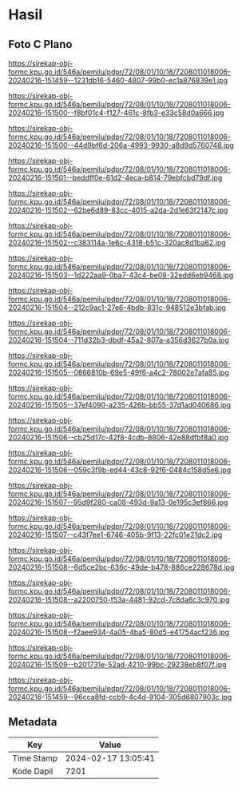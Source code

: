 # Hasil

## Foto C Plano

https://sirekap-obj-formc.kpu.go.id/546a/pemilu/pdpr/72/08/01/10/18/7208011018006-20240216-151459--1231db16-5460-4807-99b0-ec1a876839e1.jpg

https://sirekap-obj-formc.kpu.go.id/546a/pemilu/pdpr/72/08/01/10/18/7208011018006-20240216-151500--f8bf01c4-f127-461c-8fb3-e33c58d0a666.jpg

https://sirekap-obj-formc.kpu.go.id/546a/pemilu/pdpr/72/08/01/10/18/7208011018006-20240216-151500--44d9bf6d-206a-4993-9930-a8d9d5760748.jpg

https://sirekap-obj-formc.kpu.go.id/546a/pemilu/pdpr/72/08/01/10/18/7208011018006-20240216-151501--beddff0e-61d2-4eca-b814-79ebfcbd79df.jpg

https://sirekap-obj-formc.kpu.go.id/546a/pemilu/pdpr/72/08/01/10/18/7208011018006-20240216-151502--62be6d89-83cc-4015-a2da-2d1e63f2147c.jpg

https://sirekap-obj-formc.kpu.go.id/546a/pemilu/pdpr/72/08/01/10/18/7208011018006-20240216-151502--c383114a-1e6c-4318-b51c-320ac8d1ba62.jpg

https://sirekap-obj-formc.kpu.go.id/546a/pemilu/pdpr/72/08/01/10/18/7208011018006-20240216-151503--1d222aa9-0ba7-43c4-be08-32edd6eb9468.jpg

https://sirekap-obj-formc.kpu.go.id/546a/pemilu/pdpr/72/08/01/10/18/7208011018006-20240216-151504--212c9ac1-27e6-4bdb-831c-948512e3bfab.jpg

https://sirekap-obj-formc.kpu.go.id/546a/pemilu/pdpr/72/08/01/10/18/7208011018006-20240216-151504--711d32b3-dbdf-45a2-807a-a356d3627b0a.jpg

https://sirekap-obj-formc.kpu.go.id/546a/pemilu/pdpr/72/08/01/10/18/7208011018006-20240216-151505--0866810b-69e5-49f6-a4c2-78002e7afa85.jpg

https://sirekap-obj-formc.kpu.go.id/546a/pemilu/pdpr/72/08/01/10/18/7208011018006-20240216-151505--37ef4090-a235-426b-bb55-37d1ad040686.jpg

https://sirekap-obj-formc.kpu.go.id/546a/pemilu/pdpr/72/08/01/10/18/7208011018006-20240216-151506--cb25d17c-42f8-4cdb-8806-42e88dfbf8a0.jpg

https://sirekap-obj-formc.kpu.go.id/546a/pemilu/pdpr/72/08/01/10/18/7208011018006-20240216-151506--059c3f9b-ed44-43c8-92f6-0484c158d5e6.jpg

https://sirekap-obj-formc.kpu.go.id/546a/pemilu/pdpr/72/08/01/10/18/7208011018006-20240216-151507--95d9f280-ca08-493d-9a13-0e195c3ef866.jpg

https://sirekap-obj-formc.kpu.go.id/546a/pemilu/pdpr/72/08/01/10/18/7208011018006-20240216-151507--c43f7ee1-6746-405b-9f13-22fc01e21dc2.jpg

https://sirekap-obj-formc.kpu.go.id/546a/pemilu/pdpr/72/08/01/10/18/7208011018006-20240216-151508--6d5ce2bc-636c-49de-b478-886ce228678d.jpg

https://sirekap-obj-formc.kpu.go.id/546a/pemilu/pdpr/72/08/01/10/18/7208011018006-20240216-151508--a2200750-f53a-4481-92cd-7c8da6c3c970.jpg

https://sirekap-obj-formc.kpu.go.id/546a/pemilu/pdpr/72/08/01/10/18/7208011018006-20240216-151508--f2aee934-4a05-4ba5-80d5-e41754acf236.jpg

https://sirekap-obj-formc.kpu.go.id/546a/pemilu/pdpr/72/08/01/10/18/7208011018006-20240216-151509--b201731e-52ad-4210-99bc-29238eb8f07f.jpg

https://sirekap-obj-formc.kpu.go.id/546a/pemilu/pdpr/72/08/01/10/18/7208011018006-20240216-151459--96cca8fd-ccb9-4c4d-9104-305d6807903c.jpg


## Metadata

| Key        | Value               |
| ---------- | ------------------- |
| Time Stamp | 2024-02-17 13:05:41 |
| Kode Dapil | 7201                |




